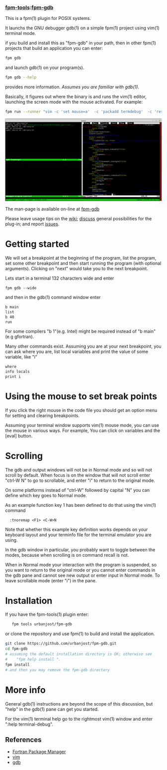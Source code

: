 ### [fpm-tools](https://github.com/search?q="fpm-tools"%20in:topic%20language:fortran):[fpm-gdb](https://urbanjost.github.io/fpm-gdb/fpm-gdb.1.html)

This is a fpm(1) plugin for POSIX systems. 

It launchs the GNU debugger gdb(1) on a simple fpm(1) project using vim(1) terminal mode.

if you build and install this as "fpm-gdb" in your path, then in other
fpm(1) projects that build an application you can enter:

```bash
fpm gdb
```
and launch gdb(1) on your program(s). 

```bash
fpm gdb --help
```
provides more information. *Assumes you are familiar with gdb(1)*.

Basically, it figures out where the binary is and runs the vim(1)
editor, launching the screen mode with the mouse activated. For example:
```bash
fpm run --runner "vim -c 'set mouse=a'  -c 'packadd termdebug'  -c 'resize +10'  -c 'Termdebug build/gfortran_2A42023B310FA28D/app/fpm-gdb' app*.f90"
```
![gdb](docs/images/fpm-gdb.1.gif)

The man-page is available on-line at [fpm-gdb](https://urbanjost.github.io/fpm-gdb/fpm-gdb.1.html)

Please leave usage tips on the [wiki](https://github.com/urbanjost/fpm-gdb/wiki); 
[discuss](https://github.com/urbanjost/fpm-gdb/discussions) general possibilities for the plug-in;
and report [issues](https://github.com/urbanjost/fpm-gdb/issues).


# Getting started
We will set a breakpoint at the beginning of the program, list the
program, set some other breakpoint and then start running the program
(with optional arguments).  Clicking on "next" would take you to the
next breakpoint.

Lets start in a terminal 132 characters wide and enter
```text
fpm gdb --wide 
```
and then in the gdb(1) command window enter
```text
b main
list
b 40
run  
```
For some compilers "b 1"(e.g. Intel) might be required instead of "b
main"(e.g gfortran).

Many other commands exist.  Assuming you are at your next breakpoint,
you can ask where you are, list local variables and print the value of
some variable, like "i"
```text
where
info locals
print i
```
# Using the mouse to set break points
If you click the right mouse in the code file you should get an option
menu for setting and clearing breakpoints.

Assuming your terminal window supports vim(1) mouse mode, you can use the
mouse in various ways. For example, You can click on variables and the
[eval] button.

# Scrolling
The gdb and output windows will not be in Normal mode and so
will not scroll by default. When focus is on the window that will not
scroll enter "ctrl-W N" to go to scrollable, and enter "i" to return
to the original mode.

On some platforms instead of "ctrl-W" followed by capital "N" you can
define which key goes to Normal mode.

As an example function key 1 has been defined to do that using the
vim(1) command 

      :tnoremap <F1> <C-W>N

Note that whether this example key definition works depends on your
keyboard layout and your terminfo file for the terminal emulator you
are using.

In the gdb window in particular, you probably want to toggle between
the modes, because when scrolling is on command recall is not.

When in Normal mode your interaction with the program is suspended, so
you want to return to the original mode or you cannot enter commands in
the gdb pane and cannot see new output or enter input in Normal mode.
To leave scrollable mode (enter "i") in the pane.

# Installation
If you have the fpm-tools(1) plugin enter:
```bash
   fpm tools urbanjost/fpm-gdb
```
or clone the repository and use fpm(1) to build and install the application.
```bash
git clone https://github.com/urbanjost/fpm-gdb.git
cd fpm-gdb
# assuming the default installation directory is OK; otherwise see 
#    "fpm help install ".
fpm install
# and then you may remove the fpm-gdb directory
```

# More info
General gdb(1) instructions are beyond the scope of this discussion, but
"help" in the gdb(1) pane can get you started.

For the vim(1) terminal help go to the rightmost vim(1) window and enter
":help terminal-debug".

## References
   + [Fortran Package Manager](https://github.com/fortran-lang/fpm) 
   + [vim](https://www.vim.org/)
   + [gdb](https://www.sourceware.org/gdb/)
